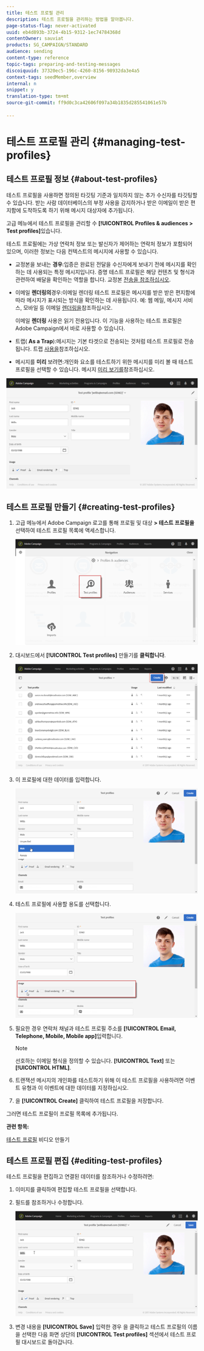 ```yaml
---
title: 테스트 프로필 관리
description: 테스트 프로필을 관리하는 방법을 알아봅니다.
page-status-flag: never-activated
uuid: eb4d893b-3724-4b15-9312-1ec74784368d
contentOwner: sauviat
products: SG_CAMPAIGN/STANDARD
audience: sending
content-type: reference
topic-tags: preparing-and-testing-messages
discoiquuid: 37320ec5-196c-4260-8156-98932da3e4a5
context-tags: seedMember,overview
internal: n
snippet: y
translation-type: tm+mt
source-git-commit: ff9d0c3ca42606f097a34b1835d285541061e57b

---
```



# 테스트 프로필 관리 {#managing-test-profiles}

## 테스트 프로필 정보 {#about-test-profiles}

테스트 프로필을 사용하면 정의된 타깃팅 기준과 일치하지 않는 추가 수신자를 타깃팅할 수 있습니다. 받는 사람 데이터베이스의 부정 사용을 감지하거나 받은 이메일이 받은 편지함에 도착하도록 하기 위해 메시지 대상자에 추가됩니다.

고급 메뉴에서 테스트 프로필을 관리할 수 **[!UICONTROL Profiles & audiences > Test profiles]**&#x200B;있습니다.

테스트 프로필에는 가상 연락처 정보 또는 발신자가 제어하는 연락처 정보가 포함되어 있으며, 이러한 정보는 다음 컨텍스트의 메시지에 사용할 수 있습니다.

* 교정본을 보내는 **경우**:입증은 완료된 전달을 수신자에게 보내기 전에 메시지를 확인하는 데 사용되는 특정 메시지입니다. 증명 테스트 프로필은 해당 컨텐츠 및 형식과 관련하여 배달을 확인하는 역할을 합니다. 교정본 [전송을 참조하십시오](../../sending/using/sending-proofs.md).
* 이메일 **렌더링의**&#x200B;경우:이메일 렌더링 테스트 프로필은 메시지를 받은 받은 편지함에 따라 메시지가 표시되는 방식을 확인하는 데 사용됩니다. 예: 웹 메일, 메시지 서비스, 모바일 등 이메일 [렌더링을](../../sending/using/email-rendering.md)참조하십시오.

   이메일 **렌더링** 사용은 읽기 전용입니다. 이 기능을 사용하는 테스트 프로필은 Adobe Campaign에서 바로 사용할 수 있습니다.

* 트랩( **As a Trap**):메시지는 기본 타겟으로 전송되는 것처럼 테스트 프로필로 전송됩니다. 트랩 [사용을](../../sending/using/using-traps.md)참조하십시오.
* 메시지를 **미리** 보려면:개인화 요소를 테스트하기 위한 메시지를 미리 볼 때 테스트 프로필을 선택할 수 있습니다. 메시지 [미리 보기를](/help/sending/using/previewing-messages.md)참조하십시오.

![](assets/test_profile.png)

## 테스트 프로필 만들기 {#creating-test-profiles}

1. 고급 메뉴에서 Adobe Campaign 로고를 통해 프로필 및 대상 **> 테스트 프로필을** 선택하여 테스트 프로필 목록에 액세스합니다.

   ![](assets/test_profile_creation_1.png)

1. 대시보드에서 **[!UICONTROL Test profiles]** 만들기를 **클릭합니다**.

   ![](assets/test_profile_creation_2.png)

1. 이 프로필에 대한 데이터를 입력합니다.

   ![](assets/test_profile_creation_3.png)

1. 테스트 프로필에 사용할 용도를 선택합니다.

   ![](assets/test_profile_creation_4.png)

1. 필요한 경우 연락처 채널과 테스트 프로필 주소를 **[!UICONTROL Email, Telephone, Mobile, Mobile app]**&#x200B;입력합니다.

   >[!NOTE]
   >
   >선호하는 이메일 형식을 정의할 수 있습니다. **[!UICONTROL Text]** 또는 **[!UICONTROL HTML]**.

1. 트랜잭션 메시지의 개인화를 테스트하기 위해 이 테스트 프로필을 사용하려면 이벤트 유형과 이 이벤트에 대한 데이터를 지정하십시오.
1. 을 **[!UICONTROL Create]** 클릭하여 테스트 프로필을 저장합니다.

그러면 테스트 프로필이 프로필 목록에 추가됩니다.

**관련 항목:**

[테스트 프로필](https://docs.adobe.com/content/help/en/campaign-learn/campaign-standard-tutorials/profiles-and-audiences/test-profiles.html) 비디오 만들기

## 테스트 프로필 편집 {#editing-test-profiles}

테스트 프로필을 편집하고 연결된 데이터를 참조하거나 수정하려면:

1. 이미지를 클릭하여 편집할 테스트 프로필을 선택합니다.
1. 필드를 참조하거나 수정합니다.

   ![](assets/test_profile_edit.png)

1. 변경 내용을 **[!UICONTROL Save]** 입력한 경우 을 클릭하고 테스트 프로필의 이름을 선택한 다음 화면 상단의 **[!UICONTROL Test profiles]** 섹션에서 테스트 프로필 대시보드로 돌아갑니다.
